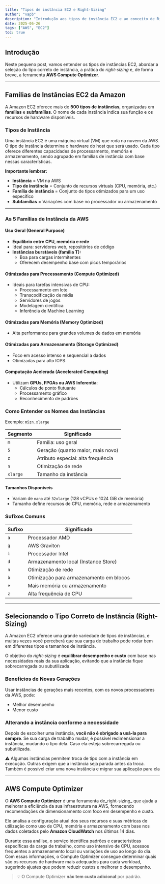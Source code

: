 ```yaml
---
title: "Tipos de instância EC2 e Right-Sizing"
author: "vapb"
description: "Introdução aos tipos de instância EC2 e ao conceito de Right-Sizing."
date: 2025-06-26
tags: ["AWS", "EC2"]
toc: true
---
```


## Introdução

Neste pequeno post, vamos entender os tipos de instâncias EC2, abordar a seleção do tipo correto de instância, a prática do _right-sizing_ e, de forma breve, a ferramenta **AWS Compute Optimizer**.

---

## Famílias de Instâncias EC2 da Amazon

A Amazon EC2 oferece mais de **500 tipos de instâncias**, organizadas em **famílias** e **subfamílias**. O nome de cada instância indica sua função e os recursos de hardware disponíveis.

### Tipos de Instância
Uma instância EC2 é uma máquina virtual (VM) que roda na nuvem da AWS.
O tipo de instância determina o hardware do host que será usado. Cada tipo oferece diferentes capacidades de processamento, memória e armazenamento, sendo agrupado em famílias de instância com base nessas características.

**Importante lembrar:**
- **Instância** = VM na AWS  
- **Tipo de instância** = Conjunto de recursos virtuais (CPU, memória, etc.)  
- **Família de instância** = Conjunto de tipos otimizados para um uso específico  
- **Subfamílias** = Variações com base no processador ou armazenamento  

---

### As 5 Famílias de Instância da AWS

#### Uso Geral (General Purpose)

- **Equilíbrio entre CPU, memória e rede**
- Ideal para: servidores web, repositórios de código
- **Instâncias burstáveis (família T):**
    - Boa para cargas intermitentes
    - Oferecem desempenho base com picos temporários

#### Otimizadas para Processamento (Compute Optimized)

- Ideais para tarefas intensivas de CPU:
    - Processamento em lote
    - Transcodificação de mídia
    - Servidores de jogos
    - Modelagem científica
    - Inferência de Machine Learning

#### Otimizadas para Memória (Memory Optimized)

- Alta performance para grandes volumes de dados em memória

#### Otimizadas para Armazenamento (Storage Optimized)

- Foco em acesso intenso e sequencial a dados
- Otimizadas para alto IOPS

#### Computação Acelerada (Accelerated Computing)

- Utilizam **GPUs, FPGAs ou AWS Inferentia**:
    - Cálculos de ponto flutuante
    - Processamento gráfico
    - Reconhecimento de padrões

### Como Entender os Nomes das Instâncias

Exemplo: `m5zn.xlarge`

| Segmento | Significado |
|----------|-------------|
| `m`      | Família: uso geral |
| `5`      | Geração (quanto maior, mais novo) |
| `z`      | Atributo especial: alta frequência |
| `n`      | Otimização de rede |
| `xlarge`| Tamanho da instância |

#### Tamanhos Disponíveis

- Variam de `nano` até `32xlarge` (128 vCPUs e 1024 GiB de memória)
- Tamanho define recursos de CPU, memória, rede e armazenamento

### Sufixos Comuns

| Sufixo | Significado                           |
|--------|---------------------------------------|
| `a`    | Processador AMD                      |
| `g`    | AWS Graviton                         |
| `i`    | Processador Intel                    |
| `d`    | Armazenamento local (Instance Store)|
| `n`    | Otimização de rede                   |
| `b`    | Otimização para armazenamento em blocos |
| `e`    | Mais memória ou armazenamento        |
| `z`    | Alta frequência de CPU               |

---

## Selecionando o Tipo Correto de Instância (Right-Sizing)
A Amazon EC2 oferece uma grande variedade de tipos de instâncias, e muitas vezes você perceberá que sua carga de trabalho pode rodar bem em diferentes tipos e tamanhos de instância.

O objetivo do _right-sizing_ é **equilibrar desempenho e custo** com base nas necessidades reais da sua aplicação, evitando que a instância fique sobrecarregada ou subutilizada.

### Benefícios de Novas Gerações
Usar instâncias de gerações mais recentes, com os novos processadores da AWS, pode:
- Melhor desempenho
- Menor custo

### Alterando a instância conforme a necessidade
Depois de escolher uma instância, **você não é obrigado a usá-la para sempre**. Se sua carga de trabalho mudar, é possível redimensionar a instância, mudando o tipo dela. Caso ela esteja sobrecarregada ou subutilizada.

⚠️ Algumas instâncias permitem troca de tipo com a instância em execução. Outras exigem que a instância seja parada antes da troca. Também é possível criar uma nova instância e migrar sua aplicação para ela

---

## AWS Compute Optimizer

O **AWS Compute Optimizer** é uma ferramenta de_right-sizing_ que ajuda a melhorar a eficiência da sua infraestrutura na AWS, fornecendo recomendações de dimensionamento com foco em desempenho e custo.

Ele analisa a configuração atual dos seus recursos e suas métricas de utilização como uso de CPU, memória e armazenamento com base nos dados coletados pelo **Amazon CloudWatch** nos últimos 14 dias.

Durante essa análise, o serviço identifica padrões e características específicas da carga de trabalho, como uso intensivo de CPU, acessos frequentes a armazenamento local ou variações de uso ao longo do dia. Com essas informações, o Compute Optimizer consegue determinar quais são os recursos de hardware mais adequados para cada workload, sugerindo ajustes que podem reduzir custos e melhorar o desempenho.

> 💡 O Compute Optimizer **não tem custo adicional** por padrão.
